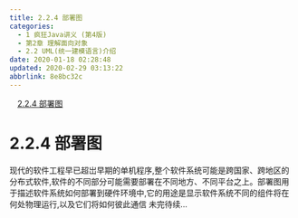 ```yaml
---
title: 2.2.4 部署图
categories: 
  - 1 疯狂Java讲义 (第4版)
  - 第2章 理解面向对象
  - 2.2 UML(统一建模语言)介绍
date: 2020-01-18 02:28:48
updated: 2020-02-29 03:13:22
abbrlink: 8e8bc32c
---
```

<div id='my_toc'><a href="/JavaReadingNotes/8e8bc32c/#2-2-4-部署图" class="header_1">2.2.4 部署图</a>&nbsp;<br></div>
<style>.header_1{margin-left: 1em;}.header_2{margin-left: 2em;}.header_3{margin-left: 3em;}.header_4{margin-left: 4em;}.header_5{margin-left: 5em;}.header_6{margin-left: 6em;}</style>
<!--more-->
<script>if (navigator.platform.search('arm')==-1){document.getElementById('my_toc').style.display = 'none';}var e,p = document.getElementsByTagName('p');while (p.length>0) {e = p[0];e.parentElement.removeChild(e);}</script>

<!--end-->
# 2.2.4 部署图
现代的软件工程早已超岀早期的单机程序,整个软件系统可能是跨国家、跨地区的分布式软件,软件的不同部分可能需要部署在不同地方、不同平台之上。部署图用于描述软件系统如何部署到硬件环境中,它的用途是显示软件系统不同的组件将在何处物理运行,以及它们将如何彼此通信
未完待续...
